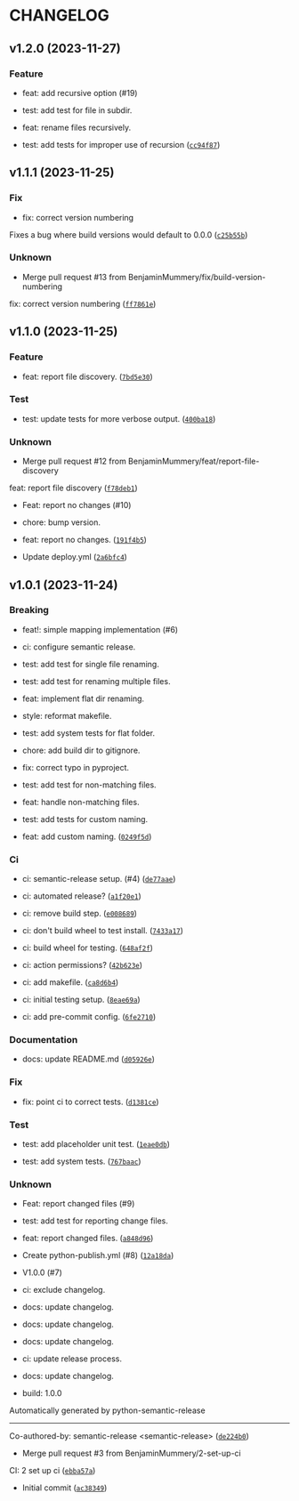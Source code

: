 # CHANGELOG



## v1.2.0 (2023-11-27)

### Feature

* feat: add recursive option (#19)

* test: add test for file in subdir.

* feat: rename files recursively.

* test: add tests for improper use of recursion ([`cc94f87`](https://github.com/BenjaminMummery/phone-footage-sorter/commit/cc94f87536d1e14a083d18968b25b351112373d6))


## v1.1.1 (2023-11-25)

### Fix

* fix: correct version numbering

Fixes a bug where build versions would default to 0.0.0 ([`c25b55b`](https://github.com/BenjaminMummery/phone-footage-sorter/commit/c25b55baf8931586cb8353d0db461ae14e99c720))

### Unknown

* Merge pull request #13 from BenjaminMummery/fix/build-version-numbering

fix: correct version numbering ([`ff7861e`](https://github.com/BenjaminMummery/phone-footage-sorter/commit/ff7861ede7bb901de46e34b1dba726f0ebaf2409))


## v1.1.0 (2023-11-25)

### Feature

* feat: report file discovery. ([`7bd5e30`](https://github.com/BenjaminMummery/phone-footage-sorter/commit/7bd5e307dc8fae837db82897b12baad685d90ebd))

### Test

* test: update tests for more verbose output. ([`400ba18`](https://github.com/BenjaminMummery/phone-footage-sorter/commit/400ba18c1240966cce90ed5dc4ab48bcfae9ad6f))

### Unknown

* Merge pull request #12 from BenjaminMummery/feat/report-file-discovery

feat: report file discovery ([`f78deb1`](https://github.com/BenjaminMummery/phone-footage-sorter/commit/f78deb19ad0a75823f0829ffb00424cd4bf3583a))

* Feat: report no changes (#10)

* chore: bump version.

* feat: report no changes. ([`191f4b5`](https://github.com/BenjaminMummery/phone-footage-sorter/commit/191f4b5bb7ec48c023d9128009dffdda27175d87))

* Update deploy.yml ([`2a6bfc4`](https://github.com/BenjaminMummery/phone-footage-sorter/commit/2a6bfc4476dddb6fceff5afebaecba990118da71))


## v1.0.1 (2023-11-24)

### Breaking

* feat!: simple mapping implementation (#6)

* ci: configure semantic release.

* test: add test for single file renaming.

* test: add test for renaming multiple files.

* feat: implement flat dir renaming.

* style: reformat makefile.

* test: add system tests for flat folder.

* chore: add build dir to gitignore.

* fix: correct typo in pyproject.

* test: add test for non-matching files.

* feat: handle non-matching files.

* test: add tests for custom naming.

* feat: add custom naming. ([`0249f5d`](https://github.com/BenjaminMummery/phone-footage-sorter/commit/0249f5d0bf58e0f1b3b8201a885d99c5850ac1ca))

### Ci

* ci: semantic-release setup. (#4) ([`de77aae`](https://github.com/BenjaminMummery/phone-footage-sorter/commit/de77aaeb2f3d52653a2af4b5e91ae77bd0442e44))

* ci: automated release? ([`a1f20e1`](https://github.com/BenjaminMummery/phone-footage-sorter/commit/a1f20e12b076c7ebe60ab3d94303ecd274994695))

* ci: remove build step. ([`e008689`](https://github.com/BenjaminMummery/phone-footage-sorter/commit/e008689267a51ae4085199cc41ad9ac310427274))

* ci: don&#39;t build wheel to test install. ([`7433a17`](https://github.com/BenjaminMummery/phone-footage-sorter/commit/7433a173d2f135c4f47386e3c992ca82df64510d))

* ci: build wheel for testing. ([`648af2f`](https://github.com/BenjaminMummery/phone-footage-sorter/commit/648af2f83a97c79f934f2b660ed529fb9f39a094))

* ci: action permissions? ([`42b623e`](https://github.com/BenjaminMummery/phone-footage-sorter/commit/42b623e873bcde5a3e8273555d07e721755469d9))

* ci: add makefile. ([`ca8d6b4`](https://github.com/BenjaminMummery/phone-footage-sorter/commit/ca8d6b4d96bf00e1ebf1741b9bbb777511dc0afe))

* ci: initial testing setup. ([`8eae69a`](https://github.com/BenjaminMummery/phone-footage-sorter/commit/8eae69ac2b16ccca0aaf666265fb40f3da878db1))

* ci: add pre-commit config. ([`6fe2710`](https://github.com/BenjaminMummery/phone-footage-sorter/commit/6fe271038d291df6c0b6b480cf89aa80db5af3a8))

### Documentation

* docs: update README.md ([`d05926e`](https://github.com/BenjaminMummery/phone-footage-sorter/commit/d05926efc20051fd88a88b6896af6794818b30fb))

### Fix

* fix: point ci to correct tests. ([`d1381ce`](https://github.com/BenjaminMummery/phone-footage-sorter/commit/d1381cef53e7b705048aa0570220c5a9fd495155))

### Test

* test: add placeholder unit test. ([`1eae0db`](https://github.com/BenjaminMummery/phone-footage-sorter/commit/1eae0db6bd03b58124fe7ef31d986ea31a8e1f69))

* test: add system tests. ([`767baac`](https://github.com/BenjaminMummery/phone-footage-sorter/commit/767baac1fac5efc6957cf9d6b66a61d1f6de48fb))

### Unknown

* Feat: report changed files (#9)

* test: add test for reporting change files.

* feat: report changed files. ([`a848d96`](https://github.com/BenjaminMummery/phone-footage-sorter/commit/a848d9611492f7eb27c700258cb1dc6514584212))

* Create python-publish.yml (#8) ([`12a18da`](https://github.com/BenjaminMummery/phone-footage-sorter/commit/12a18dae8eab012c1a52f2858ff25ae8b0c91638))

* V1.0.0 (#7)

* ci: exclude changelog.

* docs: update changelog.

* docs: update changelog.

* docs: update changelog.

* ci: update release process.

* docs: update changelog.

* build: 1.0.0

Automatically generated by python-semantic-release

---------

Co-authored-by: semantic-release &lt;semantic-release&gt; ([`de224b0`](https://github.com/BenjaminMummery/phone-footage-sorter/commit/de224b09889818f6fa065f86aaee92cf6f796186))

* Merge pull request #3 from BenjaminMummery/2-set-up-ci

CI: 2 set up ci ([`ebba57a`](https://github.com/BenjaminMummery/phone-footage-sorter/commit/ebba57afa61a2d3dec2146b3ccb85ab8b05d1cae))

* Initial commit ([`ac38349`](https://github.com/BenjaminMummery/phone-footage-sorter/commit/ac3834951db1ea32b8545b8cf47a0b148b795794))
